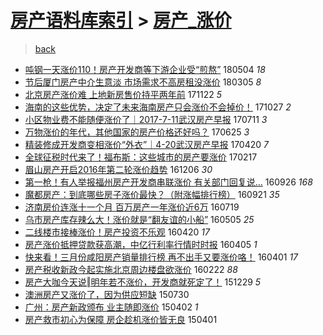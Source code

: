 [房产语料库索引](../../README.md)  > [房产_涨价](房产_涨价.md)
====
> [back](../README.md)

- [吨钢一天涨价110！房产开发商等下游企业受“煎熬”](http://jkwz.applinzi.com/ittc/7099043720244757511.html#%E5%90%A8%E9%92%A2%E4%B8%80%E5%A4%A9%E6%B6%A8%E4%BB%B7110%EF%BC%81%E6%88%BF%E4%BA%A7%E5%BC%80%E5%8F%91%E5%95%86%E7%AD%89%E4%B8%8B%E6%B8%B8%E4%BC%81%E4%B8%9A%E5%8F%97%E2%80%9C%E7%85%8E%E7%86%AC%E2%80%9D) 180504 *18* 
- [节后厦门房产中介生意淡 市场需求不高房租没涨价](http://jkwz.applinzi.com/ittc/7076924541026960391.html#%E8%8A%82%E5%90%8E%E5%8E%A6%E9%97%A8%E6%88%BF%E4%BA%A7%E4%B8%AD%E4%BB%8B%E7%94%9F%E6%84%8F%E6%B7%A1+%E5%B8%82%E5%9C%BA%E9%9C%80%E6%B1%82%E4%B8%8D%E9%AB%98%E6%88%BF%E7%A7%9F%E6%B2%A1%E6%B6%A8%E4%BB%B7) 180305 *8* 
- [北京房产涨价难 上地新房售价持平两年前](http://jkwz.applinzi.com/ittc/7038731517306602513.html#%E5%8C%97%E4%BA%AC%E6%88%BF%E4%BA%A7%E6%B6%A8%E4%BB%B7%E9%9A%BE+%E4%B8%8A%E5%9C%B0%E6%96%B0%E6%88%BF%E5%94%AE%E4%BB%B7%E6%8C%81%E5%B9%B3%E4%B8%A4%E5%B9%B4%E5%89%8D) 171122 *5* 
- [海南的这些优势，决定了未来海南房产只会涨价不会掉价！](http://jkwz.applinzi.com/ittc/7029085606733415440.html#%E6%B5%B7%E5%8D%97%E7%9A%84%E8%BF%99%E4%BA%9B%E4%BC%98%E5%8A%BF%EF%BC%8C%E5%86%B3%E5%AE%9A%E4%BA%86%E6%9C%AA%E6%9D%A5%E6%B5%B7%E5%8D%97%E6%88%BF%E4%BA%A7%E5%8F%AA%E4%BC%9A%E6%B6%A8%E4%BB%B7%E4%B8%8D%E4%BC%9A%E6%8E%89%E4%BB%B7%EF%BC%81) 171027 *2* 
- [小区物业费不能随便涨价了｜2017-7-11武汉房产早报](http://jkwz.applinzi.com/ittc/6988956709195088901.html#%E5%B0%8F%E5%8C%BA%E7%89%A9%E4%B8%9A%E8%B4%B9%E4%B8%8D%E8%83%BD%E9%9A%8F%E4%BE%BF%E6%B6%A8%E4%BB%B7%E4%BA%86%EF%BD%9C2017-7-11%E6%AD%A6%E6%B1%89%E6%88%BF%E4%BA%A7%E6%97%A9%E6%8A%A5) 170711 *3* 
- [万物涨价的年代，其他国家的房产价格还好吗？](http://jkwz.applinzi.com/ittc/6983143461879284741.html#%E4%B8%87%E7%89%A9%E6%B6%A8%E4%BB%B7%E7%9A%84%E5%B9%B4%E4%BB%A3%EF%BC%8C%E5%85%B6%E4%BB%96%E5%9B%BD%E5%AE%B6%E7%9A%84%E6%88%BF%E4%BA%A7%E4%BB%B7%E6%A0%BC%E8%BF%98%E5%A5%BD%E5%90%97%EF%BC%9F) 170625 *3* 
- [精装修成开发商变相涨价“外衣”｜4-20武汉房产早报](http://jkwz.applinzi.com/ittc/6958527514971472900.html#%E7%B2%BE%E8%A3%85%E4%BF%AE%E6%88%90%E5%BC%80%E5%8F%91%E5%95%86%E5%8F%98%E7%9B%B8%E6%B6%A8%E4%BB%B7%E2%80%9C%E5%A4%96%E8%A1%A3%E2%80%9D%EF%BD%9C4-20%E6%AD%A6%E6%B1%89%E6%88%BF%E4%BA%A7%E6%97%A9%E6%8A%A5) 170420 *7* 
- [全球征税时代来了！福布斯：这些城市的房产要涨价](http://jkwz.applinzi.com/ittc/6935654760526119941.html#%E5%85%A8%E7%90%83%E5%BE%81%E7%A8%8E%E6%97%B6%E4%BB%A3%E6%9D%A5%E4%BA%86%EF%BC%81%E7%A6%8F%E5%B8%83%E6%96%AF%EF%BC%9A%E8%BF%99%E4%BA%9B%E5%9F%8E%E5%B8%82%E7%9A%84%E6%88%BF%E4%BA%A7%E8%A6%81%E6%B6%A8%E4%BB%B7) 170217  
- [眉山房产开启2016年第二轮涨价趋势](http://jkwz.applinzi.com/ittc/6908300504706057221.html#%E7%9C%89%E5%B1%B1%E6%88%BF%E4%BA%A7%E5%BC%80%E5%90%AF2016%E5%B9%B4%E7%AC%AC%E4%BA%8C%E8%BD%AE%E6%B6%A8%E4%BB%B7%E8%B6%8B%E5%8A%BF) 161206 *30* 
- [第一枪！有人举报福州房产开发商串联涨价 有关部门回复说...](http://jkwz.applinzi.com/ittc/6882235849072182276.html#%E7%AC%AC%E4%B8%80%E6%9E%AA%EF%BC%81%E6%9C%89%E4%BA%BA%E4%B8%BE%E6%8A%A5%E7%A6%8F%E5%B7%9E%E6%88%BF%E4%BA%A7%E5%BC%80%E5%8F%91%E5%95%86%E4%B8%B2%E8%81%94%E6%B6%A8%E4%BB%B7+%E6%9C%89%E5%85%B3%E9%83%A8%E9%97%A8%E5%9B%9E%E5%A4%8D%E8%AF%B4...) 160926 *168* 
- [魔都房产：到底哪些房子涨价最快？（附涨幅排行榜）](http://jkwz.applinzi.com/ittc/6880320394812195844.html#%E9%AD%94%E9%83%BD%E6%88%BF%E4%BA%A7%EF%BC%9A%E5%88%B0%E5%BA%95%E5%93%AA%E4%BA%9B%E6%88%BF%E5%AD%90%E6%B6%A8%E4%BB%B7%E6%9C%80%E5%BF%AB%EF%BC%9F%EF%BC%88%E9%99%84%E6%B6%A8%E5%B9%85%E6%8E%92%E8%A1%8C%E6%A6%9C%EF%BC%89) 160921 *35* 
- [济南房价连涨十一个月 百万房产一年涨价近6万](http://jkwz.applinzi.com/ittc/6856486946947466244.html#%E6%B5%8E%E5%8D%97%E6%88%BF%E4%BB%B7%E8%BF%9E%E6%B6%A8%E5%8D%81%E4%B8%80%E4%B8%AA%E6%9C%88+%E7%99%BE%E4%B8%87%E6%88%BF%E4%BA%A7%E4%B8%80%E5%B9%B4%E6%B6%A8%E4%BB%B7%E8%BF%916%E4%B8%87) 160719  
- [乌市房产库存辣么大！涨价就是“翻友谊的小船”](http://jkwz.applinzi.com/ittc/6828793828714480645.html#%E4%B9%8C%E5%B8%82%E6%88%BF%E4%BA%A7%E5%BA%93%E5%AD%98%E8%BE%A3%E4%B9%88%E5%A4%A7%EF%BC%81%E6%B6%A8%E4%BB%B7%E5%B0%B1%E6%98%AF%E2%80%9C%E7%BF%BB%E5%8F%8B%E8%B0%8A%E7%9A%84%E5%B0%8F%E8%88%B9%E2%80%9D) 160505 *25* 
- [二线楼市接棒涨价！房产投资不乐观](http://jkwz.applinzi.com/ittc/6823100887996040196.html#%E4%BA%8C%E7%BA%BF%E6%A5%BC%E5%B8%82%E6%8E%A5%E6%A3%92%E6%B6%A8%E4%BB%B7%EF%BC%81%E6%88%BF%E4%BA%A7%E6%8A%95%E8%B5%84%E4%B8%8D%E4%B9%90%E8%A7%82) 160420 *17* 
- [房产涨价抵押贷款获高潮，中亿行利率行情时时报](http://jkwz.applinzi.com/ittc/6817625732461102084.html#%E6%88%BF%E4%BA%A7%E6%B6%A8%E4%BB%B7%E6%8A%B5%E6%8A%BC%E8%B4%B7%E6%AC%BE%E8%8E%B7%E9%AB%98%E6%BD%AE%EF%BC%8C%E4%B8%AD%E4%BA%BF%E8%A1%8C%E5%88%A9%E7%8E%87%E8%A1%8C%E6%83%85%E6%97%B6%E6%97%B6%E6%8A%A5) 160405 *1* 
- [快来看！三月份咸阳房产销量排行榜 再不出手又要涨价咯！](http://jkwz.applinzi.com/ittc/6816104837888345092.html#%E5%BF%AB%E6%9D%A5%E7%9C%8B%EF%BC%81%E4%B8%89%E6%9C%88%E4%BB%BD%E5%92%B8%E9%98%B3%E6%88%BF%E4%BA%A7%E9%94%80%E9%87%8F%E6%8E%92%E8%A1%8C%E6%A6%9C+%E5%86%8D%E4%B8%8D%E5%87%BA%E6%89%8B%E5%8F%88%E8%A6%81%E6%B6%A8%E4%BB%B7%E5%92%AF%EF%BC%81) 160401 *17* 
- [房产税收新政今起实施北京周边楼盘欲涨价](http://jkwz.applinzi.com/ittc/6801446013306930180.html#%E6%88%BF%E4%BA%A7%E7%A8%8E%E6%94%B6%E6%96%B0%E6%94%BF%E4%BB%8A%E8%B5%B7%E5%AE%9E%E6%96%BD%E5%8C%97%E4%BA%AC%E5%91%A8%E8%BE%B9%E6%A5%BC%E7%9B%98%E6%AC%B2%E6%B6%A8%E4%BB%B7) 160222 *88* 
- [房产大咖今天说‖明年若不涨价，开发商就死定了！](http://jkwz.applinzi.com/ittc/6781354370579039236.html#%E6%88%BF%E4%BA%A7%E5%A4%A7%E5%92%96%E4%BB%8A%E5%A4%A9%E8%AF%B4%E2%80%96%E6%98%8E%E5%B9%B4%E8%8B%A5%E4%B8%8D%E6%B6%A8%E4%BB%B7%EF%BC%8C%E5%BC%80%E5%8F%91%E5%95%86%E5%B0%B1%E6%AD%BB%E5%AE%9A%E4%BA%86%EF%BC%81) 151229 *5* 
- [澳洲房产又涨价了，因为供应短缺](http://jkwz.applinzi.com/ittc/547650615477089669.html#%E6%BE%B3%E6%B4%B2%E6%88%BF%E4%BA%A7%E5%8F%88%E6%B6%A8%E4%BB%B7%E4%BA%86%EF%BC%8C%E5%9B%A0%E4%B8%BA%E4%BE%9B%E5%BA%94%E7%9F%AD%E7%BC%BA) 150730  
- [广州：房产新政颁布 业主随即涨价](http://jkwz.applinzi.com/ittc/547650611397997537.html#%E5%B9%BF%E5%B7%9E%EF%BC%9A%E6%88%BF%E4%BA%A7%E6%96%B0%E6%94%BF%E9%A2%81%E5%B8%83+%E4%B8%9A%E4%B8%BB%E9%9A%8F%E5%8D%B3%E6%B6%A8%E4%BB%B7) 150402 *1* 
- [房产救市初心为保障 房企趁机涨价皆无良](http://jkwz.applinzi.com/ittc/547650611403120307.html#%E6%88%BF%E4%BA%A7%E6%95%91%E5%B8%82%E5%88%9D%E5%BF%83%E4%B8%BA%E4%BF%9D%E9%9A%9C+%E6%88%BF%E4%BC%81%E8%B6%81%E6%9C%BA%E6%B6%A8%E4%BB%B7%E7%9A%86%E6%97%A0%E8%89%AF) 150401  
